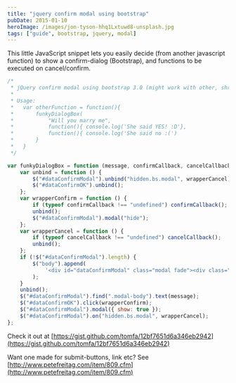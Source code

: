 ```yaml
---
title: "jquery confirm modal using bootstrap"
pubDate: 2015-01-10
heroImage: /images/jon-tyson-hhq1Lxtuwd8-unsplash.jpg
tags: ["guide", bootstrap, jquery, modal]
---
```


This little JavaScript snippet lets you easily decide (from another javascript function) to show a confirm-dialog (Bootstrap), and functions to be executed on cancel/confirm.

```javascript
/*
 * jQuery confirm modal using bootstrap 3.0 (might work with other, shrug)
 *
 * Usage:
 *   var otherFunction = function(){
 *       funkyDialogBox(
 *           "Will you marry me",
 *           function(){ console.log('She said YES! :D'},
 *           function(){ console.log('She said no :(')
 *       }
 *   }
 */

var funkyDialogBox = function (message, confirmCallback, cancelCallback) {
	var unbind = function () {
		$("#dataConfirmModal").unbind("hidden.bs.modal", wrapperCancel);
		$("#dataConfirmOK").unbind();
	};
	var wrapperConfirm = function () {
		if (typeof confirmCallback !== "undefined") confirmCallback();
		unbind();
		$("#dataConfirmModal").modal("hide");
	};
	var wrapperCancel = function () {
		if (typeof cancelCallback !== "undefined") cancelCallback();
		unbind();
	};
	if (!$("#dataConfirmModal").length) {
		$("body").append(
			'<div id="dataConfirmModal" class="modal fade"><div class="modal-dialog"><div class="modal-content"><div class="modal-header"><button type="button" class="close" data-dismiss="modal" aria-label="Close"><span aria-hidden="true&times;</span></button><h4 class="modal-title">Please Confimt</h4></div><div class="modal-body text-center"><p>Er du sikker?</p></div><div class="modal-footer"><button type="button" class="btn btn-default" data-dismiss="modal">Cancel</button><button type="button" id="dataConfirmOK" class="btn btn-primary">Confirm</button></div></div></div></div>'
		);
	}
	unbind();
	$("#dataConfirmModal").find(".modal-body").text(message);
	$("#dataConfirmOK").click(wrapperConfirm);
	$("#dataConfirmModal").modal({ show: true });
	$("#dataConfirmModal").on("hidden.bs.modal", wrapperCancel);
};
```

Check it out at [https://gist.github.com/tomfa/12bf7651d6a346eb2942](https://gist.github.com/tomfa/12bf7651d6a346eb2942)

Want one made for submit-buttons, link etc? See [http://www.petefreitag.com/item/809.cfm](http://www.petefreitag.com/item/809.cfm)
